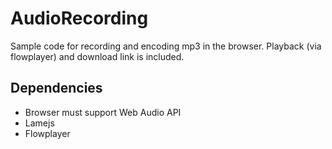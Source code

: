 # AudioRecording
Sample code for recording and encoding mp3 in the browser. Playback (via flowplayer) and download link is included.

## Dependencies
* Browser must support Web Audio API
* Lamejs
* Flowplayer
